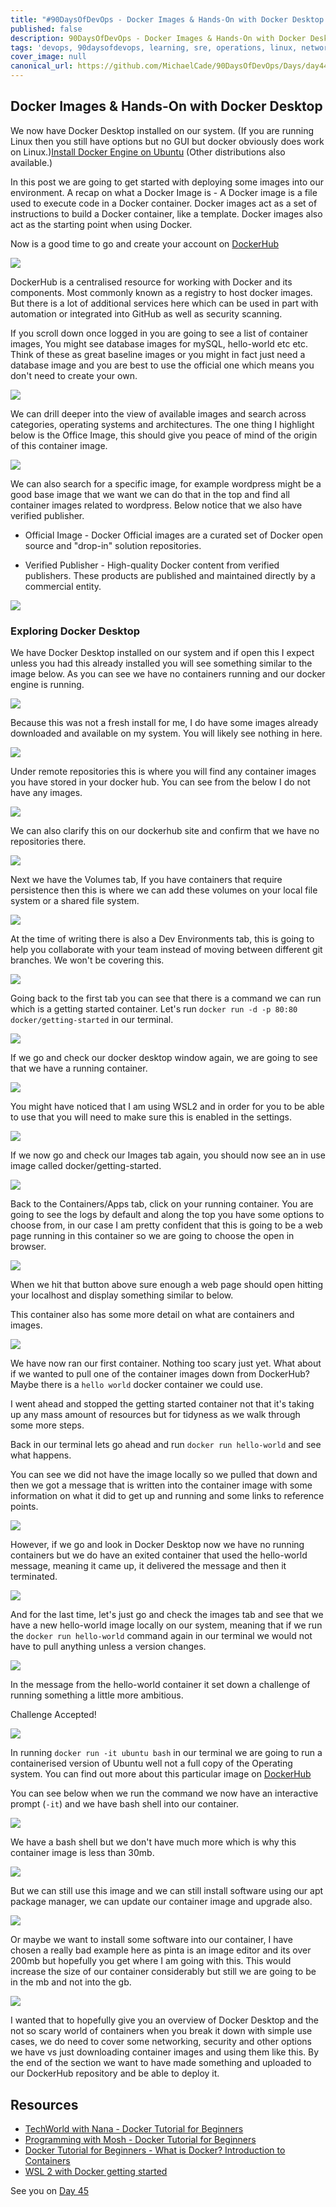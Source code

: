 ```yaml
---
title: "#90DaysOfDevOps - Docker Images & Hands-On with Docker Desktop - Day 44"
published: false
description: 90DaysOfDevOps - Docker Images & Hands-On with Docker Desktop
tags: 'devops, 90daysofdevops, learning, sre, operations, linux, networking, cloud, git, docker, containers'
cover_image: null
canonical_url: https://github.com/MichaelCade/90DaysOfDevOps/Days/day44.md 
---
```

## Docker Images & Hands-On with Docker Desktop

We now have Docker Desktop installed on our system. (If you are running Linux then you still have options but no GUI but docker obviously does work on Linux.)[Install Docker Engine on Ubuntu](https://docs.docker.com/engine/install/ubuntu/) (Other distributions also available.)

In this post we are going to get started with deploying some images into our environment. A recap on what a Docker Image is - A Docker image is a file used to execute code in a Docker container. Docker images act as a set of instructions to build a Docker container, like a template. Docker images also act as the starting point when using Docker.

Now is a good time to go and create your account on [DockerHub](https://hub.docker.com/) 

![](Images/Day44_Containers1.png)

DockerHub is a centralised resource for working with Docker and its components. Most commonly known as a registry to host docker images. But there is a lot of additional services here which can be used in part with automation or integrated into GitHub as well as security scanning.

If you scroll down once logged in you are going to see a list of container images, You might see database images for mySQL, hello-world etc etc. Think of these as great baseline images or you might in fact just need a database image and you are best to use the official one which means you don't need to create your own. 

![](Images/Day44_Containers2.png)

We can drill deeper into the view of available images and search across categories, operating systems and architectures. The one thing I highlight below is the Office Image, this should give you peace of mind of the origin of this container image.  

![](Images/Day44_Containers3.png)

We can also search for a specific image, for example wordpress might be a good base image that we want we can do that in the top and find all container images related to wordpress. Below notice that we also have verified publisher. 

- Official Image - Docker Official images are a curated set of Docker open source and "drop-in" solution repositories. 

- Verified Publisher - High-quality Docker content from verified publishers. These products are published and maintained directly by a commercial entity. 

![](Images/Day44_Containers4.png)

### Exploring Docker Desktop 

We have Docker Desktop installed on our system and if open this I expect unless you had this already installed you will see something similar to the image below. As you can see we have no containers running and our docker engine is running. 

![](Images/Day44_Containers5.png)

Because this was not a fresh install for me, I do have some images already downloaded and available on my system. You will likely see nothing in here. 

![](Images/Day44_Containers6.png)

Under remote repositories this is where you will find any container images you have stored in your docker hub. You can see from the below I do not have any images. 

![](Images/Day44_Containers7.png)

We can also clarify this on our dockerhub site and confirm that we have no repositories there.

![](Images/Day44_Containers8.png)

Next we have the Volumes tab, If you have containers that require persistence then this is where we can add these volumes on your local file system or a shared file system. 

![](Images/Day44_Containers9.png)

At the time of writing there is also a Dev Environments tab, this is going to help you collaborate with your team instead of moving between different git branches. We won't be covering this. 

![](Images/Day44_Containers10.png)

Going back to the first tab you can see that there is a command we can run which is a getting started container. Let's run `docker run -d -p 80:80 docker/getting-started` in our terminal. 

![](Images/Day44_Containers11.png)

If we go and check our docker desktop window again, we are going to see that we have a running container. 

![](Images/Day44_Containers12.png)

You might have noticed that I am using WSL2 and in order for you to be able to use that you will need to make sure this is enabled in the settings. 

![](Images/Day44_Containers13.png)

If we now go and check our Images tab again, you should now see an in use image called docker/getting-started. 

![](Images/Day44_Containers14.png)

Back to the Containers/Apps tab, click on your running container. You are going to see the logs by default and along the top you have some options to choose from, in our case I am pretty confident that this is going to be a web page running in this container so we are going to choose the open in browser. 

![](Images/Day44_Containers15.png)

When we hit that button above sure enough a web page should open hitting your localhost and display something similar to below. 

This container also has some more detail on what are containers and images. 

![](Images/Day44_Containers16.png)

We have now ran our first container. Nothing too scary just yet. What about if we wanted to pull one of the container images down from DockerHub? Maybe there is a `hello world` docker container we could use. 

I went ahead and stopped the getting started container not that it's taking up any mass amount of resources but for tidyness as we walk through some more steps. 

Back in our terminal lets go ahead and run `docker run hello-world` and see what happens. 

You can see we did not have the image locally so we pulled that down and then we got a message that is written into the container image with some information on what it did to get up and running and some links to reference points. 

![](Images/Day44_Containers17.png)

However, if we go and look in Docker Desktop now we have no running containers but we do have an exited container that used the hello-world message, meaning it came up, it delivered the message and then it terminated. 

![](Images/Day44_Containers18.png)

And for the last time, let's just go and check the images tab and see that we have a new hello-world image locally on our system, meaning that if we run the `docker run hello-world` command again in our terminal we would not have to pull anything unless a version changes. 

![](Images/Day44_Containers19.png)

In the message from the hello-world container it set down a challenge of running something a little more ambitious. 

Challenge Accepted!

![](Images/Day44_Containers20.png)

In running `docker run -it ubuntu bash` in our terminal we are going to run a containerised version of Ubuntu well not a full copy of the Operating system. You can find out more about this particular image on [DockerHub](https://hub.docker.com/_/ubuntu)

You can see below when we run the command we now have an interactive prompt (`-it`) and we have bash shell into our container. 

![](Images/Day44_Containers21.png)

We have a bash shell but we don't have much more which is why this container image is less than 30mb. 

![](Images/Day44_Containers22.png)

But we can still use this image and we can still install software using our apt package manager, we can update our container image and upgrade also. 

![](Images/Day44_Containers23.png)

Or maybe we want to install some software into our container, I have chosen a really bad example here as pinta is an image editor and its over 200mb but hopefully you get where I am going with this. This would increase the size of our container considerably but still we are going to be in the mb and not into the gb. 

![](Images/Day44_Containers24.png)

I wanted that to hopefully give you an overview of Docker Desktop and the not so scary world of containers when you break it down with simple use cases, we do need to cover some networking, security and other options we have vs just downloading container images and using them like this. By the end of the section we want to have made something and uploaded to our DockerHub repository and be able to deploy it. 

## Resources 

- [TechWorld with Nana - Docker Tutorial for Beginners](https://www.youtube.com/watch?v=3c-iBn73dDE)
- [Programming with Mosh - Docker Tutorial for Beginners](https://www.youtube.com/watch?v=pTFZFxd4hOI)
- [Docker Tutorial for Beginners - What is Docker? Introduction to Containers](https://www.youtube.com/watch?v=17Bl31rlnRM&list=WL&index=128&t=61s)
- [WSL 2 with Docker getting started](https://www.youtube.com/watch?v=5RQbdMn04Oc)

See you on [Day 45](day45.md) 